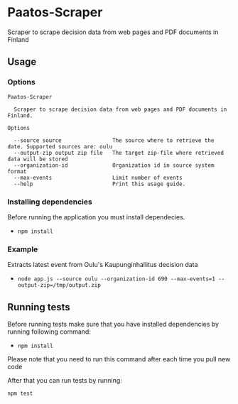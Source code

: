 # Paatos-Scraper
Scraper to scrape decision data from web pages and PDF documents in Finland

## Usage

### Options

    Paatos-Scraper

      Scraper to scrape decision data from web pages and PDF documents in Finland. 

    Options

      --source source                The source where to retrieve the date. Supported sources are: oulu 
      --output-zip output zip file   The target zip-file where retrieved data will be stored            
      --organization-id              Organization id in source system format                            
      --max-events                   Limit number of events                                             
      --help                         Print this usage guide. 

### Installing dependencies

Before running the application you must install dependecies.

- `npm install`

### Example

Extracts latest event from Oulu's Kaupunginhallitus decision data

- `node app.js --source oulu --organization-id 690 --max-events=1 --output-zip=/tmp/output.zip`

## Running tests

Before running tests make sure that you have installed dependencies by running following command:

- `npm install`

Please note that you need to run this command after each time you pull new code

After that you can run tests by running:

    npm test
